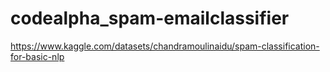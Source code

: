 # codealpha_spam-emailclassifier
https://www.kaggle.com/datasets/chandramoulinaidu/spam-classification-for-basic-nlp
